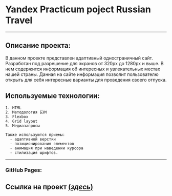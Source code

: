 # Yandex Practicum poject Russian Travel
---
## Описание проекта:
В данном проекте представлен адаптивный одностраничный сайт. Разработан под разрешение для экранов от 320px до 1280px и выше. В нем содержится информация об интересных и увлекательных местах нашей страны. Данная на сайте информация позволит пользователю открыть для себя интересные варианты для проведения своего отпуска.
## Используемые технологии:
```
1. HTML
2. Методология БЭМ
3. Flexbox
4. Grid layout
5. Медиазапросы

Также используются приемы:
  - адаптивной верстки
  - позиционирования элементов
  - анимация при наведении курсора
  - стилизация шрифтов.
```
---
### GitHub Pages: ###
Ссылка на проект [(_здесь_)](https://stasyansky.github.io/russian-travel/index.html)
---
